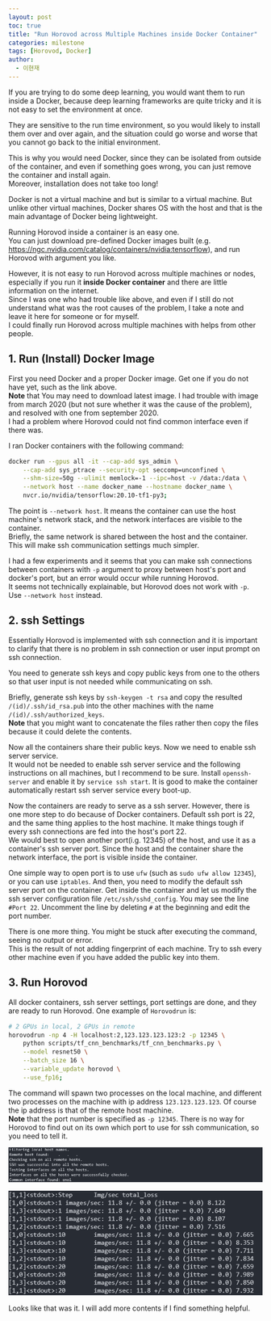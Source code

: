 ```yaml
---
layout: post
toc: true
title: "Run Horovod across Multiple Machines inside Docker Container"
categories: milestone
tags: [Horovod, Docker]
author:
  - 이현재
---
```


If you are trying to do some deep learning,
you would want them to run inside a Docker,
because deep learning frameworks are quite tricky and
it is not easy to set the environment at once.
<br>

<!--more-->

They are sensitive to the run time environment,
so you would likely to install them over and over again,
and the situation could go worse and worse that
you cannot go back to the initial environment.
<br>

This is why you would need Docker, since they can be isolated
from outside of the container,
and even if something goes wrong, 
you can just remove the container and install again.<br>
Moreover, installation does not take too long!
<br>

Docker is not a virtual machine and but is similar to a virtual machine.
But unlike other virtual machines, Docker shares OS with the host and
that is the main advantage of Docker being lightweight.
<br>

Running Horovod inside a container is an easy one.<br>
You can just download pre-defined Docker images built
(e.g. <https://ngc.nvidia.com/catalog/containers/nvidia:tensorflow>),
and run Horovod with argument you like.
<br>

However, it is not easy to run Horovod across multiple machines or nodes, especially if you run it
**inside Docker container** and there are little information on the internet.<br>
Since I was one who had trouble like above, and even if I still do not understand
what was the root causes of the problem, I take a note and leave it here for someone or for myself.<br>
I could finally run Horovod across multiple machines with helps from other people.

## 1. Run (Install) Docker Image
First you need Docker and a proper Docker image. Get one if you do not have yet, such as the link above.<br>
**Note** that You may need to download latest image. I had trouble with image from march 2020
(but not sure whether it was the cause of the problem), and resolved with one from september 2020.<br>
I had a problem where Horovod could not find common interface even if there was.
<br>

I ran Docker containers with the following command:
```bash
docker run --gpus all -it --cap-add sys_admin \
    --cap-add sys_ptrace --security-opt seccomp=unconfined \
    --shm-size=50g --ulimit memlock=-1 --ipc=host -v /data:/data \
    --network host --name docker_name --hostname docker_name \
    nvcr.io/nvidia/tensorflow:20.10-tf1-py3;
```

The point is ``--network host``. It means the container can use the host machine's network stack,
and the network interfaces are visible to the container.<br>
Briefly, the same network is shared between the host and the container.
This will make ssh communication settings much simpler.
<br>

I had a few experiments and it seems that you can make ssh connections between containers with ``-p`` argument to proxy between host's port and docker's port,
but an error would occur while running Horovod.<br>
It seems not technically explainable, but Horovod does not work with ``-p``.
Use ``--network host`` instead.
<br>

## 2. ssh Settings
Essentially Horovod is implemented with ssh connection and
it is important to clarify that there is no problem in ssh connection or user input prompt on ssh connection.
<br>

You need to generate ssh keys and copy public keys from one to the others
so that user input is not needed while communicating on ssh.
<br>

Briefly, generate ssh keys by ``ssh-keygen -t rsa`` and copy the resulted ``/(id)/.ssh/id_rsa.pub`` into the other machines
with the name ``/(id)/.ssh/authorized_keys``.<br>
**Note** that you might want to concatenate the files rather then copy the files because it could delete the
contents. 
<br>

Now all the containers share their public keys. Now we need to enable ssh server service.<br>
It would not be needed to enable ssh server service and the following instructions on all machines, but I recommend to be sure.
Install ``openssh-server`` and enable it by ``service ssh start``.
It is good to make the container automatically restart ssh server service every boot-up.
<br>

Now the containers are ready to serve as a ssh server. However, there is one more step to do because of Docker containers.
Default ssh port is 22, and the same thing applies to the host machine.
It make things tough if every ssh connections are fed into the host's port 22.<br>
We would best to open another port(i.g. 12345) of the host, and use it as a container's ssh server port.
Since the host and the container share the network interface, the port is visible inside the container.
<br>

One simple way to open port is to use ``ufw`` (such as ``sudo ufw allow 12345``), or you can use ``iptables``.
And then, you need to modify the default ssh server port on the container.
Get inside the container and let us modify the ssh server configuration file ``/etc/ssh/sshd_config``.
You may see the line ``#Port 22``. Uncomment the line by deleting ``#`` at the beginning and edit the port number.
<br>

There is one more thing. You might be stuck after executing the command, seeing no output or error.<br>
This is the result of not adding fingerprint of each machine. Try to ssh every other machine even if you have added
the public key into them.
<br>

## 3. Run Horovod
All docker containers, ssh server settings, port settings are done, and they are ready to run Horovod.
One example of ``Horovodrun`` is:
```bash
# 2 GPUs in local, 2 GPUs in remote
horovodrun -np 4 -H localhost:2,123.123.123.123:2 -p 12345 \
    python scripts/tf_cnn_benchmarks/tf_cnn_benchmarks.py \
    --model resnet50 \
    --batch_size 16 \
    --variable_update horovod \
    --use_fp16;
```
The command will spawn two processes on the local machine, and different two processes on the machine with ip address ``123.123.123.123``.
Of course the ip address is that of the remote host machine.<br>
**Note** that the port number is specified as ``-p 12345``.
There is no way for Horovod to find out on its own which port to use for ssh communication, so you need to tell it.
<br>

![horovodrun1.png](/img/2021-01-19-run-horovod-across-machines/horovodrun1.png)
<br>

![horovodrun2.png](/img/2021-01-19-run-horovod-across-machines/horovodrun2.png)
<br>

Looks like that was it. I will add more contents if I find something helpful.
